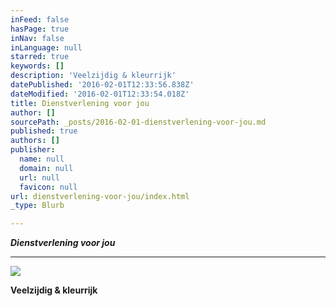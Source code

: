 ```yaml
---
inFeed: false
hasPage: true
inNav: false
inLanguage: null
starred: true
keywords: []
description: 'Veelzijdig & kleurrijk'
datePublished: '2016-02-01T12:33:56.838Z'
dateModified: '2016-02-01T12:33:54.018Z'
title: Dienstverlening voor jou
author: []
sourcePath: _posts/2016-02-01-dienstverlening-voor-jou.md
published: true
authors: []
publisher:
  name: null
  domain: null
  url: null
  favicon: null
url: dienstverlening-voor-jou/index.html
_type: Blurb

---
```

**_Dienstverlening voor jou_**

****
![](https://the-grid-user-content.s3-us-west-2.amazonaws.com/27309d3b-5e74-4569-a20d-251c0d77b27b.jpg)

**Veelzijdig & kleurrijk**